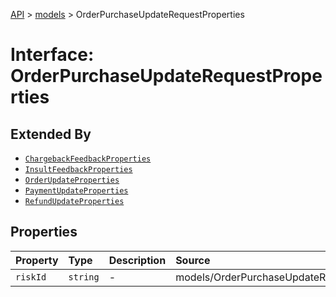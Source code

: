 [API](../../index.md) > [models](../index.md) > OrderPurchaseUpdateRequestProperties

# Interface: OrderPurchaseUpdateRequestProperties

## Extended By

- [`ChargebackFeedbackProperties`](ChargebackFeedbackProperties.md)
- [`InsultFeedbackProperties`](InsultFeedbackProperties.md)
- [`OrderUpdateProperties`](OrderUpdateProperties.md)
- [`PaymentUpdateProperties`](PaymentUpdateProperties.md)
- [`RefundUpdateProperties`](RefundUpdateProperties.md)

## Properties

| Property | Type | Description | Source |
| :------ | :------ | :------ | :------ |
| `riskId` | `string` | - | models/OrderPurchaseUpdateRequest.ts:42 |
